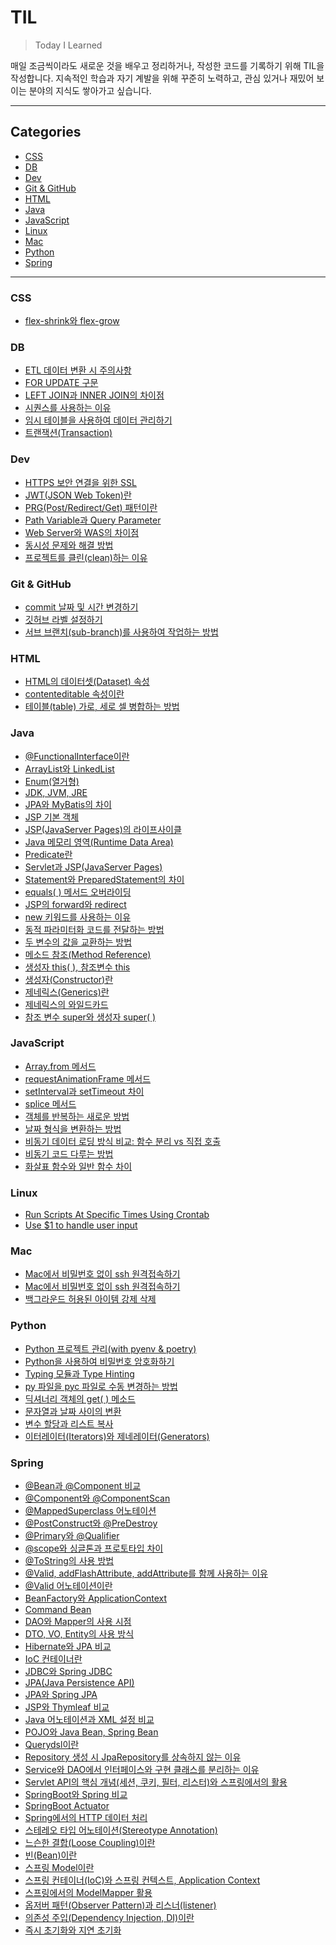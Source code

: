 # TIL

> Today I Learned

매일 조금씩이라도 새로운 것을 배우고 정리하거나, 작성한 코드를 기록하기 위해 TIL을 작성합니다.
지속적인 학습과 자기 계발을 위해 꾸준히 노력하고, 관심 있거나 재밌어 보이는 분야의 지식도 쌓아가고 싶습니다.

<hr>

## Categories

- [CSS](#css)
- [DB](#db)
- [Dev](#dev)
- [Git & GitHub](#git--github)
- [HTML](#html)
- [Java](#java)
- [JavaScript](#javascript)
- [Linux](#linux)
- [Mac](#mac)
- [Python](#python)
- [Spring](#spring)

<hr>

### CSS

- [flex-shrink와 flex-grow](https://github.com/kmseunh/til/blob/main/css/flex-shrink%EC%99%80%20flex-grow.md)

### DB

- [ETL 데이터 변환 시 주의사항](https://github.com/kmseunh/til/blob/main/db/ETL%20%EB%8D%B0%EC%9D%B4%ED%84%B0%20%EB%B3%80%ED%99%98%20%EC%8B%9C%20%EC%A3%BC%EC%9D%98%EC%82%AC%ED%95%AD.md)
- [FOR UPDATE 구문](https://github.com/kmseunh/til/blob/main/db/FOR%20UPDATE%20%EA%B5%AC%EB%AC%B8.md)
- [LEFT JOIN과 INNER JOIN의 차이점](https://github.com/kmseunh/til/blob/main/db/LEFT%20JOIN%EA%B3%BC%20INNER%20JOIN%EC%9D%98%20%EC%B0%A8%EC%9D%B4%EC%A0%90.md)
- [시퀀스를 사용하는 이유](https://github.com/kmseunh/til/blob/main/db/%EC%8B%9C%ED%80%80%EC%8A%A4%EB%A5%BC%20%EC%82%AC%EC%9A%A9%ED%95%98%EB%8A%94%20%EC%9D%B4%EC%9C%A0.md)
- [임시 테이블을 사용하여 데이터 관리하기](https://github.com/kmseunh/til/blob/main/db/%EC%9E%84%EC%8B%9C%20%ED%85%8C%EC%9D%B4%EB%B8%94%EC%9D%84%20%EC%82%AC%EC%9A%A9%ED%95%98%EC%97%AC%20%EB%8D%B0%EC%9D%B4%ED%84%B0%20%EA%B4%80%EB%A6%AC%ED%95%98%EA%B8%B0.md)
- [트랜잭션(Transaction)](https://github.com/kmseunh/til/blob/main/db/%ED%8A%B8%EB%9E%9C%EC%9E%AD%EC%85%98(Transaction).md)

### Dev

- [HTTPS 보안 연결을 위한 SSL](https://github.com/kmseunh/til/blob/main/dev/HTTPS%20%EB%B3%B4%EC%95%88%20%EC%97%B0%EA%B2%B0%EC%9D%84%20%EC%9C%84%ED%95%9C%20SSL.md)
- [JWT(JSON Web Token)란](https://github.com/kmseunh/til/blob/main/dev/JWT(JSON%20Web%20Token)%EB%9E%80.md)
- [PRG(Post/Redirect/Get) 패턴이란](https://github.com/kmseunh/til/blob/main/dev/PRG%20%ED%8C%A8%ED%84%B4.md)
- [Path Variable과 Query Parameter](https://github.com/kmseunh/til/blob/main/dev/Path%20Variable%EA%B3%BC%20Query%20Parameter.md)
- [Web Server와 WAS의 차이점](https://github.com/kmseunh/til/blob/main/dev/Web%20Server%EC%99%80%20WAS%EC%9D%98%20%EC%B0%A8%EC%9D%B4%EC%A0%90.md)
- [동시성 문제와 해결 방법](https://github.com/kmseunh/til/blob/main/dev/%EB%8F%99%EC%8B%9C%EC%84%B1%20%EB%AC%B8%EC%A0%9C%EC%99%80%20%ED%95%B4%EA%B2%B0%20%EB%B0%A9%EB%B2%95.md)
- [프로젝트를 클린(clean)하는 이유](https://github.com/kmseunh/til/blob/main/dev/%ED%94%84%EB%A1%9C%EC%A0%9D%ED%8A%B8%EB%A5%BC%20%ED%81%B4%EB%A6%B0(clean)%ED%95%98%EB%8A%94%20%EC%9D%B4%EC%9C%A0.md)

### Git & GitHub

- [commit 날짜 및 시간 변경하기](https://github.com/kmseunh/til/blob/main/git%20%26%20github/commit%20%EB%82%A0%EC%A7%9C%20%EB%B0%8F%20%EC%8B%9C%EA%B0%84%20%EB%B3%80%EA%B2%BD%ED%95%98%EA%B8%B0.md)
- [깃허브 라벨 설정하기](https://github.com/kmseunh/til/blob/main/git%20%26%20github/%EA%B9%83%ED%97%88%EB%B8%8C%20%EB%9D%BC%EB%B2%A8%20%EC%84%A4%EC%A0%95%ED%95%98%EA%B8%B0.md)
- [서브 브랜치(sub-branch)를 사용하여 작업하는 방법](https://github.com/kmseunh/til/blob/main/git%20%26%20github/%EC%84%9C%EB%B8%8C%20%EB%B8%8C%EB%9E%9C%EC%B9%98(sub-branch)%EB%A5%BC%20%EC%82%AC%EC%9A%A9%ED%95%98%EC%97%AC%20%EC%9E%91%EC%97%85%ED%95%98%EB%8A%94%20%EB%B0%A9%EB%B2%95.md)

### HTML

- [HTML의 데이터셋(Dataset) 속성](https://github.com/kmseunh/til/blob/main/html/HTML%EC%9D%98%20%EB%8D%B0%EC%9D%B4%ED%84%B0%EC%85%8B(Dataset)%20%EC%86%8D%EC%84%B1.md)
- [contenteditable 속성이란](https://github.com/kmseunh/til/blob/main/html/contenteditable%20%EC%86%8D%EC%84%B1%EC%9D%B4%EB%9E%80.md)
- [테이블(table) 가로, 세로 셀 병합하는 방법](https://github.com/kmseunh/til/blob/main/html/%ED%85%8C%EC%9D%B4%EB%B8%94(table)%20%EA%B0%80%EB%A1%9C%2C%20%EC%84%B8%EB%A1%9C%20%EC%85%80%20%EB%B3%91%ED%95%A9%ED%95%98%EB%8A%94%20%EB%B0%A9%EB%B2%95.md)

### Java

- [@FunctionalInterface이란](https://github.com/kmseunh/til/blob/main/java/%40FunctionalInterface.md)
- [ArrayList와 LinkedList](https://github.com/kmseunh/til/blob/main/java/ArrayList%EC%99%80%20LinkedList.md)
- [Enum(열거형)](https://github.com/kmseunh/til/blob/main/java/Enum(%EC%97%B4%EA%B1%B0%ED%98%95).md)
- [JDK, JVM, JRE](https://github.com/kmseunh/til/blob/main/java/JDK%2C%20JVM%2C%20JRE.md)
- [JPA와 MyBatis의 차이](https://github.com/kmseunh/til/blob/main/java/JPA%EC%99%80%20MyBatis%EC%9D%98%20%EC%B0%A8%EC%9D%B4.md)
- [JSP 기본 객체](https://github.com/kmseunh/til/blob/main/java/JSP%20%EA%B8%B0%EB%B3%B8%20%EA%B0%9D%EC%B2%B4.md)
- [JSP(JavaServer Pages)의 라이프사이클](https://github.com/kmseunh/til/blob/main/java/JSP%20%EB%9D%BC%EC%9D%B4%ED%94%84%EC%82%AC%EC%9D%B4%ED%81%B4.md)
- [Java 메모리 영역(Runtime Data Area)](https://github.com/kmseunh/til/blob/main/java/Java%20%EB%A9%94%EB%AA%A8%EB%A6%AC%20%EC%98%81%EC%97%AD(Runtime%20Data%20Area).md)
- [Predicate란](https://github.com/kmseunh/til/blob/main/java/Predicate.md)
- [Servlet과 JSP(JavaServer Pages)](https://github.com/kmseunh/til/blob/main/java/Servlet%EA%B3%BC%20JSP.md)
- [Statement와 PreparedStatement의 차이](https://github.com/kmseunh/til/blob/main/java/Statement%EC%99%80%20PreparedStatement%EC%9D%98%20%EC%B0%A8%EC%9D%B4.md)
- [equals( ) 메서드 오버라이딩](https://github.com/kmseunh/til/blob/main/java/equals%20%EB%A9%94%EC%84%9C%EB%93%9C%20%EC%98%A4%EB%B2%84%EB%9D%BC%EC%9D%B4%EB%94%A9.md)
- [JSP의 forward와 redirect](https://github.com/kmseunh/til/blob/main/java/forward%EC%99%80%20redirect.md)
- [new 키워드를 사용하는 이유](https://github.com/kmseunh/til/blob/main/java/new%20%ED%82%A4%EC%9B%8C%EB%93%9C%EB%A5%BC%20%EC%82%AC%EC%9A%A9%ED%95%98%EB%8A%94%20%EC%9D%B4%EC%9C%A0.md)
- [동적 파라미터화 코드를 전달하는 방법](https://github.com/kmseunh/til/blob/main/java/%EB%8F%99%EC%A0%81%20%ED%8C%8C%EB%9D%BC%EB%AF%B8%ED%84%B0%ED%99%94.md)
- [두 변수의 값을 교환하는 방법](https://github.com/kmseunh/til/blob/main/java/%EB%91%90%20%EB%B3%80%EC%88%98%EC%9D%98%20%EA%B0%92%EC%9D%84%20%EA%B5%90%ED%99%98%ED%95%98%EB%8A%94%20%EB%B0%A9%EB%B2%95.md)
- [메소드 참조(Method Reference)](https://github.com/kmseunh/til/blob/main/java/%EB%A9%94%EC%86%8C%EB%93%9C%20%EC%B0%B8%EC%A1%B0(Method%20Reference).md)
- [생성자 this( ), 참조변수 this](https://github.com/kmseunh/til/blob/main/java/%EC%83%9D%EC%84%B1%EC%9E%90%20this%20%EC%B0%B8%EC%A1%B0%EB%B3%80%EC%88%98%20this.md)
- [생성자(Constructor)란](https://github.com/kmseunh/til/blob/main/java/%EC%83%9D%EC%84%B1%EC%9E%90(Constructor).md)
- [제네릭스(Generics)란](https://github.com/kmseunh/til/blob/main/java/%EC%A0%9C%EB%84%A4%EB%A6%AD%EC%8A%A4(Generics).md)
- [제네릭스의 와일드카드](https://github.com/kmseunh/til/blob/main/java/%EC%A0%9C%EB%84%A4%EB%A6%AD%EC%8A%A4%EC%9D%98%20%EC%99%80%EC%9D%BC%EB%93%9C%EC%B9%B4%EB%93%9C.md)
- [참조 변수 super와 생성자 super( )](https://github.com/kmseunh/til/blob/main/java/%EC%B0%B8%EC%A1%B0%20%EB%B3%80%EC%88%98%20super%EC%99%80%20%EC%83%9D%EC%84%B1%EC%9E%90%20super.md)

### JavaScript

- [Array.from 메서드](https://github.com/kmseunh/til/blob/main/javascript/Array.from%20%EB%A9%94%EC%84%9C%EB%93%9C.md)
- [requestAnimationFrame 메서드](https://github.com/kmseunh/til/blob/main/javascript/requestAnimationFrame%20%EB%A9%94%EC%84%9C%EB%93%9C.md)
- [setInterval과 setTimeout 차이](https://github.com/kmseunh/til/blob/main/javascript/setInterval%EA%B3%BC%20setTimeout%20%EC%B0%A8%EC%9D%B4.md)
- [splice 메서드](https://github.com/kmseunh/til/blob/main/javascript/splice%20%EB%A9%94%EC%84%9C%EB%93%9C.md)
- [객체를 반복하는 새로운 방법](https://github.com/kmseunh/til/blob/main/javascript/%EA%B0%9D%EC%B2%B4%EB%A5%BC%20%EB%B0%98%EB%B3%B5%ED%95%98%EB%8A%94%20%EC%83%88%EB%A1%9C%EC%9A%B4%20%EB%B0%A9%EB%B2%95.md)
- [날짜 형식을 변환하는 방법](https://github.com/kmseunh/til/blob/main/javascript/%EB%82%A0%EC%A7%9C%20%ED%98%95%EC%8B%9D%EC%9D%84%20%EB%B3%80%ED%99%98%ED%95%98%EB%8A%94%20%EB%B0%A9%EB%B2%95.md)
- [비동기 데이터 로딩 방식 비교: 함수 분리 vs 직접 호출](https://github.com/kmseunh/til/blob/main/javascript/%EB%B9%84%EB%8F%99%EA%B8%B0%20%EB%8D%B0%EC%9D%B4%ED%84%B0%20%EB%A1%9C%EB%94%A9%20%EB%B0%A9%EC%8B%9D%20%EB%B9%84%EA%B5%90.md)
- [비동기 코드 다루는 방법](https://github.com/kmseunh/til/blob/main/javascript/%EB%B9%84%EB%8F%99%EA%B8%B0%20%EC%BD%94%EB%93%9C%20%EB%8B%A4%EB%A3%A8%EB%8A%94%20%EB%B0%A9%EB%B2%95.md)
- [화살표 함수와 일반 함수 차이](https://github.com/kmseunh/til/blob/main/javascript/%ED%99%94%EC%82%B4%ED%91%9C%20%ED%95%A8%EC%88%98%EC%99%80%20%EC%9D%BC%EB%B0%98%20%ED%95%A8%EC%88%98%20%EC%B0%A8%EC%9D%B4.md)

### Linux

- [Run Scripts At Specific Times Using Crontab](https://github.com/kmseunh/til/blob/main/linux/run-scripts-at-specific-times-using-crontab.md)
- [Use $1 to handle user input](https://github.com/kmseunh/til/blob/main/linux/use-%241-to-handle-user-input.md)

### Mac

- [Mac에서 비밀번호 없이 ssh 원격접속하기](https://github.com/kmseunh/til/blob/main/mac/Mac%EC%97%90%EC%84%9C%20%EB%B9%84%EB%B0%80%EB%B2%88%ED%98%B8%20%EC%97%86%EC%9D%B4%20ssh%20%EC%9B%90%EA%B2%A9%EC%A0%91%EC%86%8D%ED%95%98%EA%B8%B0.md)
- [Mac에서 비밀번호 없이 ssh 원격접속하기](https://github.com/kmseunh/til/blob/main/mac/Mac%EC%97%90%EC%84%9C%20%EB%B9%84%EB%B0%80%EB%B2%88%ED%98%B8%20%EC%97%86%EC%9D%B4%20ssh%20%EC%9B%90%EA%B2%A9%EC%A0%91%EC%86%8D%ED%95%98%EA%B8%B0.md)
- [백그라운드 허용된 아이템 강제 삭제](https://github.com/kmseunh/til/blob/main/mac/%EB%B0%B1%EA%B7%B8%EB%9D%BC%EC%9A%B4%EB%93%9C%20%ED%97%88%EC%9A%A9%EB%90%9C%20%EC%95%84%EC%9D%B4%ED%85%9C%20%EA%B0%95%EC%A0%9C%20%EC%82%AD%EC%A0%9C.md)

### Python

- [Python 프로젝트 관리(with pyenv & poetry)](https://github.com/kmseunh/til/blob/main/python/Python%20%ED%94%84%EB%A1%9C%EC%A0%9D%ED%8A%B8%20%EA%B4%80%EB%A6%AC(with%20pyenv%20%26%20poetry).md)
- [Python을 사용하여 비밀번호 암호화하기](https://github.com/kmseunh/til/blob/main/python/Python%EC%9D%84%20%EC%82%AC%EC%9A%A9%ED%95%98%EC%97%AC%20%EB%B9%84%EB%B0%80%EB%B2%88%ED%98%B8%20%EC%95%94%ED%98%B8%ED%99%94%ED%95%98%EA%B8%B0.md)
- [Typing 모듈과 Type Hinting](https://github.com/kmseunh/til/blob/main/python/Typing%20%EB%AA%A8%EB%93%88%EA%B3%BC%20Type%20Hinting.md)
- [py 파일을 pyc 파일로 수동 변경하는 방법](https://github.com/kmseunh/til/blob/main/python/py%20%ED%8C%8C%EC%9D%BC%EC%9D%84%20pyc%20%ED%8C%8C%EC%9D%BC%EB%A1%9C%20%EC%88%98%EB%8F%99%20%EB%B3%80%EA%B2%BD%ED%95%98%EB%8A%94%20%EB%B0%A9%EB%B2%95.md)
- [딕셔너리 객체의 get( ) 메소드](https://github.com/kmseunh/til/blob/main/python/%EB%94%95%EC%85%94%EB%84%88%EB%A6%AC%20%EA%B0%9D%EC%B2%B4%EC%9D%98%20get(%20)%20%EB%A9%94%EC%86%8C%EB%93%9C.md)
- [문자열과 날짜 사이의 변환](https://github.com/kmseunh/til/blob/main/python/%EB%AC%B8%EC%9E%90%EC%97%B4%EA%B3%BC%20%EB%82%A0%EC%A7%9C%20%EC%82%AC%EC%9D%B4%EC%9D%98%20%EB%B3%80%ED%99%98.md)
- [변수 할당과 리스트 복사](https://github.com/kmseunh/til/blob/main/python/%EB%B3%80%EC%88%98%20%ED%95%A0%EB%8B%B9%EA%B3%BC%20%EB%A6%AC%EC%8A%A4%ED%8A%B8%20%EB%B3%B5%EC%82%AC.md)
- [이터레이터(Iterators)와 제네레이터(Generators)](https://github.com/kmseunh/til/blob/main/python/%EC%9D%B4%ED%84%B0%EB%A0%88%EC%9D%B4%ED%84%B0(Iterators)%EC%99%80%20%EC%A0%9C%EB%84%A4%EB%A0%88%EC%9D%B4%ED%84%B0(Generators).md)

### Spring

- [@Bean과 @Component 비교](https://github.com/kmseunh/til/blob/main/spring/%40Bean%EA%B3%BC%20%40Component.md)
- [@Component와 @ComponentScan](https://github.com/kmseunh/til/blob/main/spring/%40Component%EC%99%80%20%40ComponentScan.md)
- [@MappedSuperclass 어노테이션](https://github.com/kmseunh/til/blob/main/spring/%40MappedSuperClass.md)
- [@PostConstruct와 @PreDestroy](https://github.com/kmseunh/til/blob/main/spring/%40PostConstruct%EC%99%80%20%40PreDestroy.md)
- [@Primary와 @Qualifier](https://github.com/kmseunh/til/blob/main/spring/%40Primary%EC%99%80%20%40Qualifier.md)
- [@scope와 싱글톤과 프로토타입 차이](https://github.com/kmseunh/til/blob/main/spring/%40Scope%2C%20%EC%8B%B1%EA%B8%80%ED%86%A4%2C%20%ED%94%84%EB%A1%9C%ED%86%A0%ED%83%80%EC%9E%85.md)
- [@ToString의 사용 방법](https://github.com/kmseunh/til/blob/main/spring/%40ToString%EC%9D%98%20%EC%82%AC%EC%9A%A9%20%EB%B0%A9%EB%B2%95.md)
- [@Valid, addFlashAttribute, addAttribute를 함께 사용하는 이유](https://github.com/kmseunh/til/blob/main/spring/%40Valid%2C%20addFlashAttribute%2C%20addAttribute%EB%A5%BC%20%ED%95%A8%EA%BB%98%20%EC%82%AC%EC%9A%A9%ED%95%98%EB%8A%94%20%EC%A3%BC%EC%9A%94%20%EC%9D%B4%EC%9C%A0.md)
- [@Valid 어노테이션이란](https://github.com/kmseunh/til/blob/main/spring/%40vaild%20%EC%96%B4%EB%85%B8%ED%85%8C%EC%9D%B4%EC%85%98.md)
- [BeanFactory와 ApplicationContext](https://github.com/kmseunh/til/blob/main/spring/BeanFactory%EC%99%80%20ApplicationContext.md)
- [Command Bean](https://github.com/kmseunh/til/blob/main/spring/Command%20Bean.md)
- [DAO와 Mapper의 사용 시점](https://github.com/kmseunh/til/blob/main/spring/DAO%EC%99%80%20Mapper%EC%9D%98%20%EC%82%AC%EC%9A%A9%20%EC%8B%9C%EC%A0%90.md)
- [DTO, VO, Entity의 사용 방식](https://github.com/kmseunh/til/blob/main/spring/DTO%2C%20VO%2C%20Entity%EC%9D%98%20%EC%82%AC%EC%9A%A9%20%EB%B0%A9%EC%8B%9D.md)
- [Hibernate와 JPA 비교](https://github.com/kmseunh/til/blob/main/spring/Hibernate%EC%99%80%20JPA%20%EB%B9%84%EA%B5%90.md)
- [IoC 컨테이너란](https://github.com/kmseunh/til/blob/main/spring/IoC%20%EC%BB%A8%ED%85%8C%EC%9D%B4%EB%84%88.md)
- [JDBC와 Spring JDBC](https://github.com/kmseunh/til/blob/main/spring/JDBC%EC%99%80%20Spring%20JDBC.md)
- [JPA(Java Persistence API)](https://github.com/kmseunh/til/blob/main/spring/JPA(Java%20Persistence%20API).md)
- [JPA와 Spring JPA](https://github.com/kmseunh/til/blob/main/spring/JPA%EC%99%80%20Spring%20JPA.md)
- [JSP와 Thymleaf 비교](https://github.com/kmseunh/til/blob/main/spring/JSP%EC%99%80%20Thymleaf%20%EB%B9%84%EA%B5%90.md)
- [Java 어노테이션과 XML 설정 비교](https://github.com/kmseunh/til/blob/main/spring/Java%20%EC%96%B4%EB%85%B8%ED%85%8C%EC%9D%B4%EC%85%98%EA%B3%BC%20XML%20%EC%84%A4%EC%A0%95%20%EB%B9%84%EA%B5%90.md)
- [POJO와 Java Bean, Spring Bean](https://github.com/kmseunh/til/blob/main/spring/POJO%EC%99%80%20Java%20Bean%2C%20Spring%20Bean.md)
- [Querydsl이란](https://github.com/kmseunh/til/blob/main/spring/Querydsl.md)
- [Repository 생성 시 JpaRepository를 상속하지 않는 이유](https://github.com/kmseunh/til/blob/main/spring/Repository%20%EC%83%9D%EC%84%B1%20%EC%8B%9C%20JpaRepository%EB%A5%BC%20%EC%83%81%EC%86%8D%ED%95%98%EC%A7%80%20%EC%95%8A%EB%8A%94%20%EC%9D%B4%EC%9C%A0.md)
- [Service와 DAO에서 인터페이스와 구현 클래스를 분리하는 이유](https://github.com/kmseunh/til/blob/main/spring/Service%EC%99%80%20DAO%EC%97%90%EC%84%9C%20%EC%9D%B8%ED%84%B0%ED%8E%98%EC%9D%B4%EC%8A%A4%EC%99%80%20%EA%B5%AC%ED%98%84%20%ED%81%B4%EB%9E%98%EC%8A%A4%EB%A5%BC%20%EB%B6%84%EB%A6%AC%ED%95%98%EB%8A%94%20%EC%9D%B4%EC%9C%A0.md)
- [Servlet API의 핵심 개념(세션, 쿠키, 필터, 리스터)와 스프링에서의 활용](https://github.com/kmseunh/til/blob/main/spring/Servlet%20API%EC%9D%98%20%ED%95%B5%EC%8B%AC%20%EA%B0%9C%EB%85%90(%EC%84%B8%EC%85%98%2C%20%EC%BF%A0%ED%82%A4%2C%20%ED%95%84%ED%84%B0%2C%20%EB%A6%AC%EC%8A%A4%ED%84%B0)%EC%99%80%20%EC%8A%A4%ED%94%84%EB%A7%81%EC%97%90%EC%84%9C%EC%9D%98%20%ED%99%9C%EC%9A%A9.md)
- [SpringBoot와 Spring 비교](https://github.com/kmseunh/til/blob/main/spring/SpringBoot%EC%99%80%20Spring%20%EB%B9%84%EA%B5%90.md)
- [SpringBoot Actuator](https://github.com/kmseunh/til/blob/main/spring/Springboot%20Actuator.md)
- [Spring에서의 HTTP 데이터 처리](https://github.com/kmseunh/til/blob/main/spring/Spring%EC%97%90%EC%84%9C%EC%9D%98%20HTTP%20%EB%8D%B0%EC%9D%B4%ED%84%B0%20%EC%B2%98%EB%A6%AC.md)
- [스테레오 타입 어노테이션(Stereotype Annotation)](https://github.com/kmseunh/til/blob/main/spring/Stereotype%20Annotation.md)
- [느슨한 결합(Loose Coupling)이란](https://github.com/kmseunh/til/blob/main/spring/%EB%8A%90%EC%8A%A8%ED%95%9C%20%EA%B2%B0%ED%95%A9(Loose%20Coupling).md)
- [빈(Bean)이란](https://github.com/kmseunh/til/blob/main/spring/%EB%B9%88(Bean).md)
- [스프링 Model이란](https://github.com/kmseunh/til/blob/main/spring/%EC%8A%A4%ED%94%84%EB%A7%81%20%EB%AA%A8%EB%8D%B8(Model).md)
- [스프링 컨테이너(IoC)와 스프링 컨텍스트, Application Context](https://github.com/kmseunh/til/blob/main/spring/%EC%8A%A4%ED%94%84%EB%A7%81%20%EC%BB%A8%ED%85%8C%EC%9D%B4%EB%84%88(IOC)%EC%99%80%2C%20%EC%8A%A4%ED%94%84%EB%A7%81%20%EC%BB%A8%ED%85%8D%EC%8A%A4%ED%8A%B8%2C%20Application%20Context.md)
- [스프링에서의 ModelMapper 활용](https://github.com/kmseunh/til/blob/main/spring/%EC%8A%A4%ED%94%84%EB%A7%81%EC%97%90%EC%84%9C%EC%9D%98%20ModelMapper%20%ED%99%9C%EC%9A%A9.md)
- [옵저버 패턴(Observer Pattern)과 리스너(listener)](https://github.com/kmseunh/til/blob/main/spring/%EC%98%B5%EC%A0%80%EB%B2%84%20%ED%8C%A8%ED%84%B4%EA%B3%BC%20%EB%A6%AC%EC%8A%A4%EB%84%88.md)
- [의존성 주입(Dependency Injection, DI)이란](https://github.com/kmseunh/til/blob/main/spring/%EC%9D%98%EC%A1%B4%EC%84%B1%20%EC%A3%BC%EC%9E%85(Dependency%20Injection%2C%20DI).md)
- [즉시 초기화와 지연 초기화](https://github.com/kmseunh/til/blob/main/spring/%EC%A6%89%EC%8B%9C%20%EC%B4%88%EA%B8%B0%ED%99%94%EC%99%80%20%EC%A7%80%EC%97%B0%20%EC%B4%88%EA%B8%B0%ED%99%94.md)
